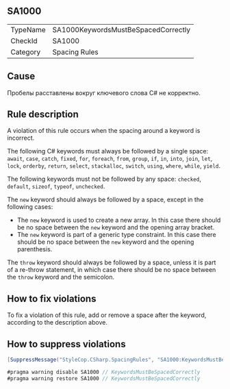 ﻿## SA1000

<table>
<tr>
  <td>TypeName</td>
  <td>SA1000KeywordsMustBeSpacedCorrectly</td>
</tr>
<tr>
  <td>CheckId</td>
  <td>SA1000</td>
</tr>
<tr>
  <td>Category</td>
  <td>Spacing Rules</td>
</tr>
</table>

## Cause

 Пробелы расставлены вокруг ключевого слова C# не корректно.

## Rule description

A violation of this rule occurs when the spacing around a keyword is incorrect.

The following C# keywords must always be followed by a single space: `await`, `case`, `catch`, `fixed`, `for`,
`foreach`, `from`, `group`, `if`, `in`, `into`, `join`, `let`, `lock`, `orderby`, `return`, `select`, `stackalloc`,
`switch`, `using`, `where`, `while`, `yield`.

The following keywords must not be followed by any space: `checked`, `default`, `sizeof`, `typeof`, `unchecked`.

The `new` keyword should always be followed by a space, except in the following cases:

* The `new` keyword is used to create a new array. In this case there should be no space between the `new` keyword and
  the opening array bracket.
* The `new` keyword is part of a generic type constraint. In this case there should be no space between the `new`
  keyword and the opening parenthesis.

The `throw` keyword should always be followed by a space, unless it is part of a re-throw statement, in which case there
should be no space between the `throw` keyword and the semicolon.

## How to fix violations

To fix a violation of this rule, add or remove a space after the keyword, according to the description above.

## How to suppress violations

```csharp
[SuppressMessage("StyleCop.CSharp.SpacingRules", "SA1000:KeywordsMustBeSpacedCorrectly", Justification = "Reviewed.")]
```

```csharp
#pragma warning disable SA1000 // KeywordsMustBeSpacedCorrectly
#pragma warning restore SA1000 // KeywordsMustBeSpacedCorrectly
```
